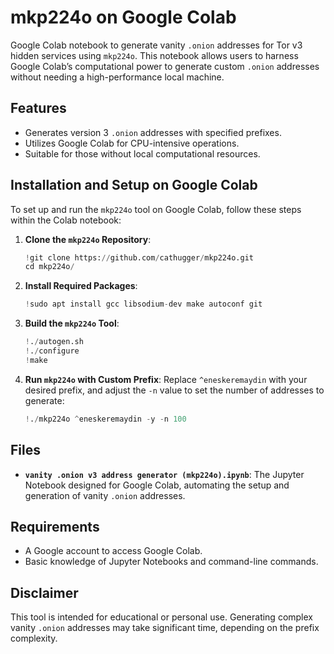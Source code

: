 # mkp224o on Google Colab

Google Colab notebook to generate vanity `.onion` addresses for Tor v3 hidden services using `mkp224o`. This notebook allows users to harness Google Colab’s computational power to generate custom `.onion` addresses without needing a high-performance local machine.

## Features

- Generates version 3 `.onion` addresses with specified prefixes.
- Utilizes Google Colab for CPU-intensive operations.
- Suitable for those without local computational resources.

## Installation and Setup on Google Colab

To set up and run the `mkp224o` tool on Google Colab, follow these steps within the Colab notebook:

1. **Clone the `mkp224o` Repository**:
   ```python
   !git clone https://github.com/cathugger/mkp224o.git
   cd mkp224o/
   ```

2. **Install Required Packages**:
   ```python
   !sudo apt install gcc libsodium-dev make autoconf git
   ```

3. **Build the `mkp224o` Tool**:
   ```python
   !./autogen.sh
   !./configure
   !make
   ```

4. **Run `mkp224o` with Custom Prefix**:
   Replace `^eneskeremaydin` with your desired prefix, and adjust the `-n` value to set the number of addresses to generate:
   ```python
   !./mkp224o ^eneskeremaydin -y -n 100
   ```

## Files

- **`vanity .onion v3 address generator (mkp224o).ipynb`**: The Jupyter Notebook designed for Google Colab, automating the setup and generation of vanity `.onion` addresses.

## Requirements

- A Google account to access Google Colab.
- Basic knowledge of Jupyter Notebooks and command-line commands.

## Disclaimer

This tool is intended for educational or personal use. Generating complex vanity `.onion` addresses may take significant time, depending on the prefix complexity.
